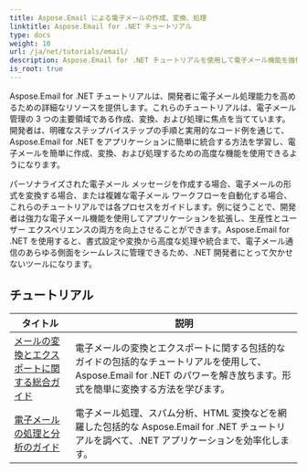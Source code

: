 ```yaml
---
title: Aspose.Email による電子メールの作成、変換、処理
linktitle: Aspose.Email for .NET チュートリアル
type: docs
weight: 10
url: /ja/net/tutorials/email/
description: Aspose.Email for .NET チュートリアルを使用して電子メール機能を強化します。高度な電子メール管理のために電子メールを作成、変換、処理する方法を学びます。
is_root: true
---
```


Aspose.Email for .NET チュートリアルは、開発者に電子メール処理能力を高めるための詳細なリソースを提供します。これらのチュートリアルは、電子メール管理の 3 つの主要領域である作成、変換、および処理に焦点を当てています。開発者は、明確なステップバイステップの手順と実用的なコード例を通じて、Aspose.Email for .NET をアプリケーションに簡単に統合する方法を学習し、電子メールを簡単に作成、変換、および処理するための高度な機能を使用できるようになります。

パーソナライズされた電子メール メッセージを作成する場合、電子メールの形式を変換する場合、または複雑な電子メール ワークフローを自動化する場合、これらのチュートリアルでは各プロセスをガイドします。例に従うことで、開発者は強力な電子メール機能を使用してアプリケーションを拡張し、生産性とユーザー エクスペリエンスの両方を向上させることができます。Aspose.Email for .NET を使用すると、書式設定や変換から高度な処理や統合まで、電子メール通信のあらゆる側面をシームレスに管理できるため、.NET 開発者にとって欠かせないツールになります。

## チュートリアル
| タイトル | 説明 |
| --- | --- | 
| [メールの変換とエクスポートに関する総合ガイド](./comprehensive-guide-to-email-conversion-and-export/) | 電子メールの変換とエクスポートに関する包括的なガイドの包括的なチュートリアルを使用して、Aspose.Email for .NET のパワーを解き放ちます。形式を簡単に変換する方法を学びます。 |
| [電子メールの処理と分析のガイド](./guide-to-email-processing-and-analysis/) | 電子メール処理、スパム分析、HTML 変換などを網羅した包括的な Aspose.Email for .NET チュートリアルを調べて、.NET アプリケーションを効率化します。 | 